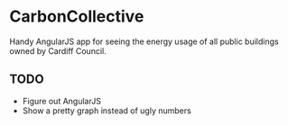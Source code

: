 CarbonCollective
================

Handy AngularJS app for seeing the energy usage of all public buildings owned by Cardiff Council.


## TODO

* Figure out AngularJS
* Show a pretty graph instead of ugly numbers